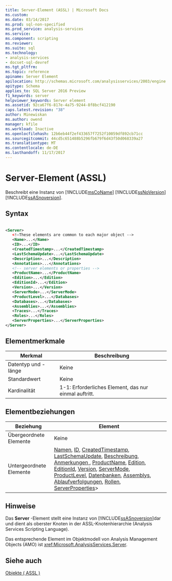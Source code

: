 ```yaml
---
title: Server-Element (ASSL) | Microsoft Docs
ms.custom: 
ms.date: 03/14/2017
ms.prod: sql-non-specified
ms.prod_service: analysis-services
ms.service: 
ms.component: scripting
ms.reviewer: 
ms.suite: sql
ms.technology:
- analysis-services
- docset-sql-devref
ms.tgt_pltfrm: 
ms.topic: reference
apiname: Server Element
apilocation: http://schemas.microsoft.com/analysisservices/2003/engine
apitype: Schema
applies_to: SQL Server 2016 Preview
f1_keywords: server
helpviewer_keywords: Server element
ms.assetid: 92ca67f6-817e-4a75-9244-8f8bcf412190
caps.latest.revision: "38"
author: Minewiskan
ms.author: owend
manager: kfile
ms.workload: Inactive
ms.openlocfilehash: 12b6eb44f2ef433657f7252f10059df892cb71cc
ms.sourcegitcommit: 44cd5c651488b5296fb679f6d43f50d068339a27
ms.translationtype: MT
ms.contentlocale: de-DE
ms.lasthandoff: 11/17/2017
---
```

# <a name="server-element-assl"></a>Server-Element (ASSL)
  Beschreibt eine Instanz von [!INCLUDE[msCoName](../../../includes/msconame-md.md)] [!INCLUDE[ssNoVersion](../../../includes/ssnoversion-md.md)] [!INCLUDE[ssASnoversion](../../../includes/ssasnoversion-md.md)].  
  
## <a name="syntax"></a>Syntax  
  
```xml  
  
<Server>  
   <!—These elements are common to each major object -->  
   <Name>...</Name>  
   <ID>...</ID>  
   <CreatedTimestamp>...</CreatedTimestamp>  
   <LastSchemaUpdate>...</LastSchemaUpdate>  
   <Description>...</Description>  
   <Annotations>...</Annotations>  
   <!-- server elements or properties -->  
   <ProductName>...</ProductName>  
   <Edition>...</Edition>  
   <EditionId>...</Edition>  
   <Version>...</Version>  
   <ServerMode>...</ServerMode>  
   <ProductLevel>...</Databases>  
   <Databases>...</Databases>  
   <Assemblies>...</Assemblies>  
   <Traces>...</Traces>  
   <Roles>...</Roles>  
   <ServerProperties>...</ServerProperties>  
</Server>  
```  
  
## <a name="element-characteristics"></a>Elementmerkmale  
  
|Merkmal|Beschreibung|  
|--------------------|-----------------|  
|Datentyp und -länge|Keine|  
|Standardwert|Keine|  
|Kardinalität|1-1: Erforderliches Element, das nur einmal auftritt.|  
  
## <a name="element-relationships"></a>Elementbeziehungen  
  
|Beziehung|Element|  
|------------------|-------------|  
|Übergeordnete Elemente|Keine|  
|Untergeordnete Elemente|[Namen](../../../analysis-services/scripting/properties/name-element-assl.md), [ID](../../../analysis-services/scripting/properties/id-element-assl.md), [CreatedTimestamp](../../../analysis-services/scripting/properties/createdtimestamp-element-assl.md), [LastSchemaUpdate](../../../analysis-services/scripting/properties/lastschemaupdate-element-assl.md), [Beschreibung](../../../analysis-services/scripting/properties/description-element-assl.md), [Anmerkungen ](../../../analysis-services/scripting/collections/annotations-element-assl.md), [ProductName](../../../analysis-services/scripting/properties/productname-element-assl.md), [Edition](../../../analysis-services/scripting/properties/edition-element-assl.md), [EditionId](../../../analysis-services/xmla/xml-elements-properties/editionid-element.md), [Version](../../../analysis-services/scripting/properties/version-element-assl.md), [ServerMode](../../../analysis-services/xmla/xml-elements-properties/editionid-element.md), [ProductLevel](../../../analysis-services/xmla/xml-elements-properties/productlabel-element.md), [Datenbanken](../../../analysis-services/scripting/collections/databases-element-assl.md), [Assemblys](../../../analysis-services/scripting/collections/assemblies-element-assl.md), [Ablaufverfolgungen](../../../analysis-services/scripting/collections/traces-element-assl.md), [Rollen](../../../analysis-services/scripting/collections/roles-element-assl.md), [ServerProperties](../../../analysis-services/scripting/collections/serverproperties-element-assl.md)>|  
  
## <a name="remarks"></a>Hinweise  
 Das **Server** -Element stellt eine Instanz von [!INCLUDE[ssASnoversion](../../../includes/ssasnoversion-md.md)]dar und dient als oberster Knoten in der ASSL-Knotenhierarchie (Analysis Services Scripting Language).  
  
 Das entsprechende Element im Objektmodell von Analysis Management Objects (AMO) ist <xref:Microsoft.AnalysisServices.Server>.  
  
## <a name="see-also"></a>Siehe auch  
 [Objekte &#40; ASSL &#41;](../../../analysis-services/scripting/objects/objects-assl.md)  
  
  
